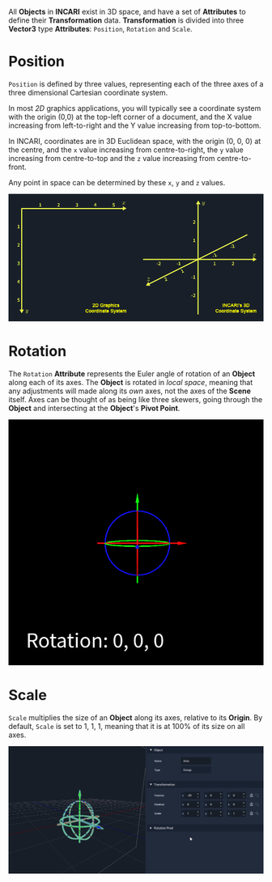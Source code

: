 All **Objects** in **INCARI** exist in 3D space, and have a set of **Attributes** to define their **Transformation** data. **Transformation** is divided into three **Vector3** type **Attributes**: `Position`, `Rotation` and `Scale`.

# Position

`Position` is defined by three values, representing each of the three axes of a three dimensional Cartesian coordinate system.

In most *2D* graphics applications, you will typically see a coordinate system with the origin \(0,0\) at the top-left corner of a document, and the X value increasing from left-to-right and the Y value increasing from top-to-bottom.

In INCARI, coordinates are in 3D Euclidean space, with the origin \(0, 0, 0\) at the centre, and the `x` value increasing from centre-to-right, the `y` value increasing from centre-to-top and the `z` value increasing from centre-to-front.

Any point in space can be determined by these `x`, `y` and `z` values.

![](../../../.gitbook/assets/coordinates%20%281%29.png)

# Rotation

The `Rotation` **Attribute** represents the Euler angle of rotation of an **Object** along each of its axes. The **Object** is rotated in *local space*, meaning that any adjustments will made along its *own* axes, not the axes of the **Scene** itself. Axes can be thought of as being like three skewers, going through the **Object** and intersecting at the **Object**'s **Pivot Point**.

![](../../../.gitbook/assets/rotation.gif)

# Scale

`Scale` multiplies the size of an **Object** along its axes, relative to its **Origin**. By default, `Scale` is set to 1, 1, 1, meaning that it is at 100% of its size on all axes.

![](../../../.gitbook/assets/scale.gif)